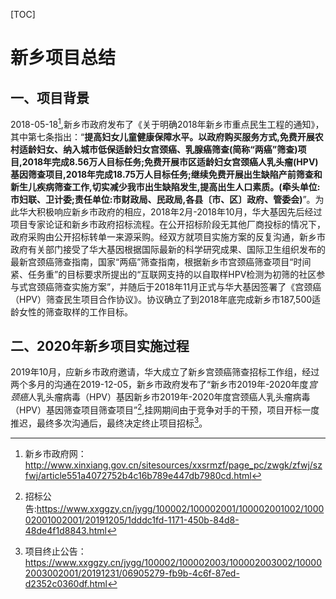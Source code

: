 [TOC]

# 新乡项目总结
## 一、项目背景
2018-05-18[^1],新乡市政府发布了《关于明确2018年新乡市重点民生工程的通知》，其中第七条指出：“**提高妇女儿童健康保障水平。以政府购买服务方式,免费开展农村适龄妇女、纳入城市低保适龄妇女宫颈癌、乳腺癌筛查(简称“两癌”筛查)项目,2018年完成8.56万人目标任务;免费开展市区适龄妇女宫颈癌人乳头瘤(HPV)基因筛查项目,2018年完成18.75万人目标任务;继续免费开展出生缺陷产前筛查和新生儿疾病筛查工作,切实减少我市出生缺陷发生,提高出生人口素质。(牵头单位:市妇联、卫计委;责任单位:市财政局、民政局,各县〔市、区〕政府、管委会)**”。为此华大积极响应新乡市政府的相应，2018年2月-2018年10月，华大基因先后经过项目专家论证和新乡市政府招标流程。在公开招标阶段无其他厂商投标的情况下，政府采购由公开招标转单一来源采购。经双方就项目实施方案的反复沟通，新乡市政府有关部门接受了华大基因根据国际最新的科学研究成果、国际卫生组织发布的最新宫颈癌筛查指南，国家“两癌”筛查指南，根据新乡市宫颈癌筛查项目“时间紧、任务重”的目标要求所提出的“互联网支持的以自取样HPV检测为初筛的社区参与式宫颈癌筛查实施方案”，并随后于2018年11月正式与华大基因签署了《宫颈癌（HPV）筛查民生项目合作协议》。协议确立了到2018年底完成新乡市187,500适龄女性的筛查取样的工作目标。

## 二、2020年新乡项目实施过程

2019年10月，应新乡市政府邀请，华大成立了新乡宫颈癌筛查招标工作组，经过两个多月的沟通在2019-12-05，新乡市政府发布了“新乡市2019年-2020年度*宫颈癌*人乳头瘤病毒（HPV）基因新乡市2019年-2020年度宫颈癌人乳头瘤病毒（HPV）基因筛查项目筛查项目”[^2],挂网期间由于竞争对手的干预，项目开标一度推迟，最终多次沟通后，最终决定终止项目招标[^3]。






[^1]: 新乡市政府网：http://www.xinxiang.gov.cn/sitesources/xxsrmzf/page_pc/zwgk/zfwj/szfwj/article551a4072752b4c16b789e447db7980cd.html
[^2]: 招标公告:https://www.xxggzy.cn/jygg/100002/100002001/100002001002/100002001002001/20191205/1dddc1fd-1171-450b-84d8-48de4f1d8843.html
[^3]: 项目终止公告：https://www.xxggzy.cn/jygg/100002/100002003/100002003002/100002003002001/20191231/06905279-fb9b-4c6f-87ed-d2352c0360df.html
